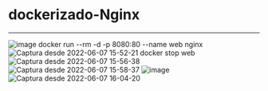 # dockerizado-Nginx
---
![image](https://user-images.githubusercontent.com/72273897/172397085-3b3b2ab1-12f4-435e-9422-e1de764f7f5f.png)
docker run --rm -d -p 8080:80 --name web nginx
![Captura desde 2022-06-07 15-52-21](https://user-images.githubusercontent.com/72273897/172397675-82c455ab-2349-47e2-8f90-8b536b5ae23f.png)
docker stop web
![Captura desde 2022-06-07 15-56-38](https://user-images.githubusercontent.com/72273897/172398746-27aa7d66-07bf-4581-857d-630b83411b66.png)
![Captura desde 2022-06-07 15-58-37](https://user-images.githubusercontent.com/72273897/172399273-34106a0a-6666-4e64-b682-41d55cb891cb.png)
![image](https://user-images.githubusercontent.com/72273897/172399674-c146766a-102c-4dfe-9ae0-2e1931501682.png)
![Captura desde 2022-06-07 16-04-20](https://user-images.githubusercontent.com/72273897/172400551-a35363b0-b53e-4c5e-bac2-e27cbb93ad47.png)
